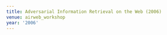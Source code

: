 ```yaml
---
title: Adversarial Information Retrieval on the Web (2006)
venue: airweb_workshop
year: '2006'
---
```

